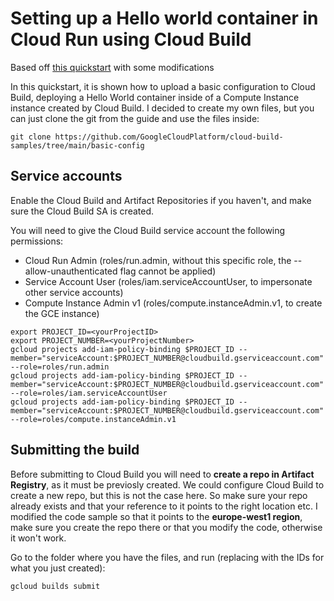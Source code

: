 # Setting up a Hello world container in Cloud Run using Cloud Build

Based off [this quickstart](https://cloud.google.com/build/docs/configuring-builds/create-basic-configuration) with some modifications

In this quickstart, it is shown how to upload a basic configuration to Cloud Build, deploying a Hello World container inside of a Compute Instance instance created by Cloud Build. I decided to create my own files, but you can just clone the git from the guide and use the files inside:

`git clone https://github.com/GoogleCloudPlatform/cloud-build-samples/tree/main/basic-config`

## Service accounts

Enable the Cloud Build and Artifact Repositories if you haven't, and make sure the Cloud Build SA is created.

You will need to give the Cloud Build service account the following permissions:  
- Cloud Run Admin (roles/run.admin, without this specific role, the --allow-unauthenticated flag cannot be applied)  
- Service Account User (roles/iam.serviceAccountUser, to impersonate other service accounts)
- Compute Instance Admin v1 (roles/compute.instanceAdmin.v1, to create the GCE instance)


```
export PROJECT_ID=<yourProjectID>
export PROJECT_NUMBER=<yourProjectNumber>
gcloud projects add-iam-policy-binding $PROJECT_ID --member="serviceAccount:$PROJECT_NUMBER@cloudbuild.gserviceaccount.com" --role=roles/run.admin
gcloud projects add-iam-policy-binding $PROJECT_ID --member="serviceAccount:$PROJECT_NUMBER@cloudbuild.gserviceaccount.com" --role=roles/iam.serviceAccountUser
gcloud projects add-iam-policy-binding $PROJECT_ID --member="serviceAccount:$PROJECT_NUMBER@cloudbuild.gserviceaccount.com" --role=roles/compute.instanceAdmin.v1

```

## Submitting the build

Before submitting to Cloud Build you will need to **create a repo in Artifact Registry**, as it must be previosly created. We could configure Cloud Build to create a new repo, but this is not the case here. So make sure your repo already exists and that your reference to it points to the right location etc. I modified the code sample so that it points to the **europe-west1 region**, make sure you create the repo there or that you modify the code, otherwise it won't work.

Go to the folder where you have the files, and run (replacing with the IDs for what you just created):

`gcloud builds submit`
